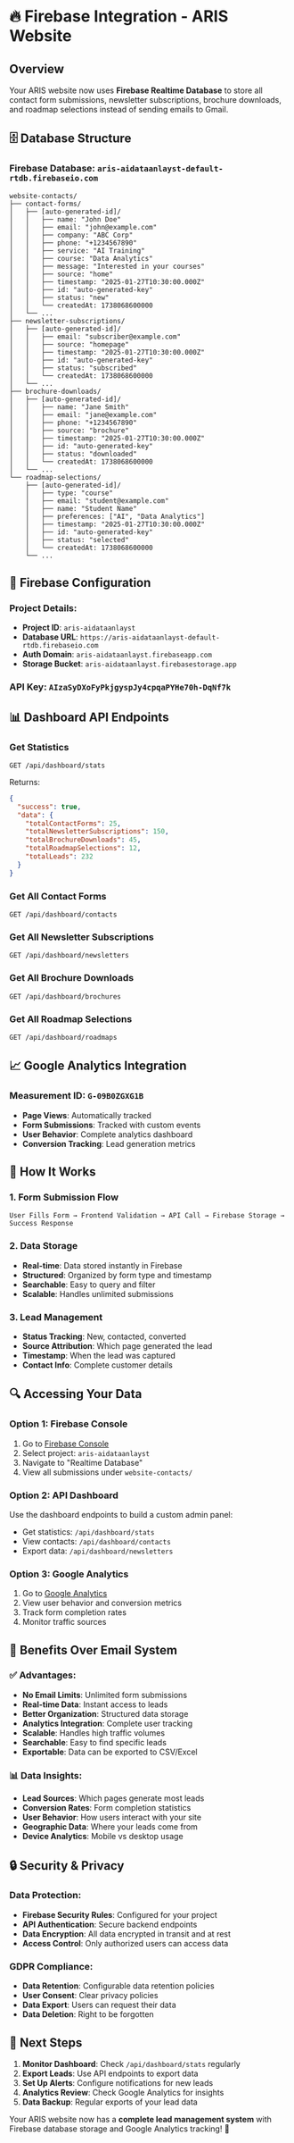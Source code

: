 # 🔥 Firebase Integration - ARIS Website

## Overview
Your ARIS website now uses **Firebase Realtime Database** to store all contact form submissions, newsletter subscriptions, brochure downloads, and roadmap selections instead of sending emails to Gmail.

## 🗄️ Database Structure

### Firebase Database: `aris-aidataanlayst-default-rtdb.firebaseio.com`

```
website-contacts/
├── contact-forms/
│   ├── [auto-generated-id]/
│   │   ├── name: "John Doe"
│   │   ├── email: "john@example.com"
│   │   ├── company: "ABC Corp"
│   │   ├── phone: "+1234567890"
│   │   ├── service: "AI Training"
│   │   ├── course: "Data Analytics"
│   │   ├── message: "Interested in your courses"
│   │   ├── source: "home"
│   │   ├── timestamp: "2025-01-27T10:30:00.000Z"
│   │   ├── id: "auto-generated-key"
│   │   ├── status: "new"
│   │   └── createdAt: 1738068600000
│   └── ...
├── newsletter-subscriptions/
│   ├── [auto-generated-id]/
│   │   ├── email: "subscriber@example.com"
│   │   ├── source: "homepage"
│   │   ├── timestamp: "2025-01-27T10:30:00.000Z"
│   │   ├── id: "auto-generated-key"
│   │   ├── status: "subscribed"
│   │   └── createdAt: 1738068600000
│   └── ...
├── brochure-downloads/
│   ├── [auto-generated-id]/
│   │   ├── name: "Jane Smith"
│   │   ├── email: "jane@example.com"
│   │   ├── phone: "+1234567890"
│   │   ├── source: "brochure"
│   │   ├── timestamp: "2025-01-27T10:30:00.000Z"
│   │   ├── id: "auto-generated-key"
│   │   ├── status: "downloaded"
│   │   └── createdAt: 1738068600000
│   └── ...
└── roadmap-selections/
    ├── [auto-generated-id]/
    │   ├── type: "course"
    │   ├── email: "student@example.com"
    │   ├── name: "Student Name"
    │   ├── preferences: ["AI", "Data Analytics"]
    │   ├── timestamp: "2025-01-27T10:30:00.000Z"
    │   ├── id: "auto-generated-key"
    │   ├── status: "selected"
    │   └── createdAt: 1738068600000
    └── ...
```

## 🔧 Firebase Configuration

### Project Details:
- **Project ID**: `aris-aidataanlayst`
- **Database URL**: `https://aris-aidataanlayst-default-rtdb.firebaseio.com`
- **Auth Domain**: `aris-aidataanlayst.firebaseapp.com`
- **Storage Bucket**: `aris-aidataanlayst.firebasestorage.app`

### API Key: `AIzaSyDXoFyPkjgyspJy4cpqaPYHe70h-DqNf7k`

## 📊 Dashboard API Endpoints

### Get Statistics
```
GET /api/dashboard/stats
```
Returns:
```json
{
  "success": true,
  "data": {
    "totalContactForms": 25,
    "totalNewsletterSubscriptions": 150,
    "totalBrochureDownloads": 45,
    "totalRoadmapSelections": 12,
    "totalLeads": 232
  }
}
```

### Get All Contact Forms
```
GET /api/dashboard/contacts
```

### Get All Newsletter Subscriptions
```
GET /api/dashboard/newsletters
```

### Get All Brochure Downloads
```
GET /api/dashboard/brochures
```

### Get All Roadmap Selections
```
GET /api/dashboard/roadmaps
```

## 📈 Google Analytics Integration

### Measurement ID: `G-09B0ZGXG1B`
- **Page Views**: Automatically tracked
- **Form Submissions**: Tracked with custom events
- **User Behavior**: Complete analytics dashboard
- **Conversion Tracking**: Lead generation metrics

## 🚀 How It Works

### 1. **Form Submission Flow**
```
User Fills Form → Frontend Validation → API Call → Firebase Storage → Success Response
```

### 2. **Data Storage**
- **Real-time**: Data stored instantly in Firebase
- **Structured**: Organized by form type and timestamp
- **Searchable**: Easy to query and filter
- **Scalable**: Handles unlimited submissions

### 3. **Lead Management**
- **Status Tracking**: New, contacted, converted
- **Source Attribution**: Which page generated the lead
- **Timestamp**: When the lead was captured
- **Contact Info**: Complete customer details

## 🔍 Accessing Your Data

### Option 1: Firebase Console
1. Go to [Firebase Console](https://console.firebase.google.com/)
2. Select project: `aris-aidataanlayst`
3. Navigate to "Realtime Database"
4. View all submissions under `website-contacts/`

### Option 2: API Dashboard
Use the dashboard endpoints to build a custom admin panel:
- Get statistics: `/api/dashboard/stats`
- View contacts: `/api/dashboard/contacts`
- Export data: `/api/dashboard/newsletters`

### Option 3: Google Analytics
1. Go to [Google Analytics](https://analytics.google.com/)
2. View user behavior and conversion metrics
3. Track form completion rates
4. Monitor traffic sources

## 📱 Benefits Over Email System

### ✅ **Advantages:**
- **No Email Limits**: Unlimited form submissions
- **Real-time Data**: Instant access to leads
- **Better Organization**: Structured data storage
- **Analytics Integration**: Complete user tracking
- **Scalable**: Handles high traffic volumes
- **Searchable**: Easy to find specific leads
- **Exportable**: Data can be exported to CSV/Excel

### 📊 **Data Insights:**
- **Lead Sources**: Which pages generate most leads
- **Conversion Rates**: Form completion statistics
- **User Behavior**: How users interact with your site
- **Geographic Data**: Where your leads come from
- **Device Analytics**: Mobile vs desktop usage

## 🔒 Security & Privacy

### **Data Protection:**
- **Firebase Security Rules**: Configured for your project
- **API Authentication**: Secure backend endpoints
- **Data Encryption**: All data encrypted in transit and at rest
- **Access Control**: Only authorized users can access data

### **GDPR Compliance:**
- **Data Retention**: Configurable data retention policies
- **User Consent**: Clear privacy policies
- **Data Export**: Users can request their data
- **Data Deletion**: Right to be forgotten

## 🚀 Next Steps

1. **Monitor Dashboard**: Check `/api/dashboard/stats` regularly
2. **Export Leads**: Use API endpoints to export data
3. **Set Up Alerts**: Configure notifications for new leads
4. **Analytics Review**: Check Google Analytics for insights
5. **Data Backup**: Regular exports of your lead data

Your ARIS website now has a **complete lead management system** with Firebase database storage and Google Analytics tracking! 🎉
